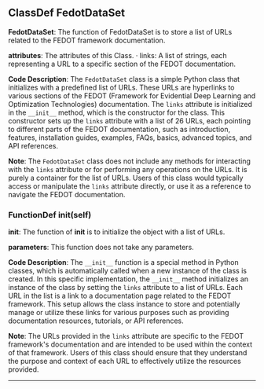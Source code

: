 ## ClassDef FedotDataSet
**FedotDataSet**: The function of FedotDataSet is to store a list of URLs related to the FEDOT framework documentation.

**attributes**: The attributes of this Class.
· links: A list of strings, each representing a URL to a specific section of the FEDOT documentation.

**Code Description**: The `FedotDataSet` class is a simple Python class that initializes with a predefined list of URLs. These URLs are hyperlinks to various sections of the FEDOT (Framework for Evidential Deep Learning and Optimization Technologies) documentation. The `links` attribute is initialized in the `__init__` method, which is the constructor for the class. This constructor sets up the `links` attribute with a list of 26 URLs, each pointing to different parts of the FEDOT documentation, such as introduction, features, installation guides, examples, FAQs, basics, advanced topics, and API references.

**Note**: The `FedotDataSet` class does not include any methods for interacting with the `links` attribute or for performing any operations on the URLs. It is purely a container for the list of URLs. Users of this class would typically access or manipulate the `links` attribute directly, or use it as a reference to navigate the FEDOT documentation.
### FunctionDef __init__(self)
**__init__**: The function of __init__ is to initialize the object with a list of URLs.

**parameters**: This function does not take any parameters.

**Code Description**: The `__init__` function is a special method in Python classes, which is automatically called when a new instance of the class is created. In this specific implementation, the `__init__` method initializes an instance of the class by setting the `links` attribute to a list of URLs. Each URL in the list is a link to a documentation page related to the FEDOT framework. This setup allows the class instance to store and potentially manage or utilize these links for various purposes such as providing documentation resources, tutorials, or API references.

**Note**: The URLs provided in the `links` attribute are specific to the FEDOT framework's documentation and are intended to be used within the context of that framework. Users of this class should ensure that they understand the purpose and context of each URL to effectively utilize the resources provided.
***
